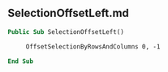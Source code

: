 ## SelectionOffsetLeft.md

```vb
Public Sub SelectionOffsetLeft()

     OffsetSelectionByRowsAndColumns 0, -1

End Sub
```